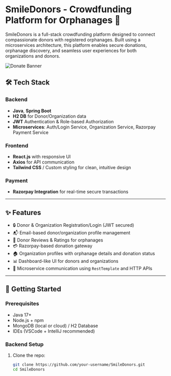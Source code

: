 # SmileDonors - Crowdfunding Platform for Orphanages 🤝

SmileDonors is a full-stack crowdfunding platform designed to connect compassionate donors with registered orphanages. Built using a microservices architecture, this platform enables secure donations, orphanage discovery, and seamless user experiences for both organizations and donors.

![Donate Banner](https://www.fbd.org/fileadmin/_processed_/8/d/csm_donate-money-banner_123456.jpg)


## 🛠 Tech Stack

### Backend
- **Java**, **Spring Boot**
- **H2 DB** for Donor/Organization data
- **JWT** Authentication & Role-based Authorization
- **Microservices**: Auth/Login Service, Organization Service, Razorpay Payment Service

### Frontend
- **React.js** with responsive UI
- **Axios** for API communication
- **Tailwind CSS** / Custom styling for clean, intuitive design

### Payment
- **Razorpay Integration** for real-time secure transactions

---

## ✨ Features

- 🔒 Donor & Organization Registration/Login (JWT secured)
- 📬 Email-based donor/organization profile management
- 🧾 Donor Reviews & Ratings for orphanages
- 💳 Razorpay-based donation gateway
- 🏠 Organization profiles with orphanage details and donation status
- 📊 Dashboard-like UI for donors and organizations
- 🔄 Microservice communication using `RestTemplate` and HTTP APIs

---

## 🚀 Getting Started

### Prerequisites
- Java 17+
- Node.js + npm
- MongoDB (local or cloud) / H2 Database
- IDEs (VSCode + IntelliJ recommended)

### Backend Setup
1. Clone the repo:
   ```bash
   git clone https://github.com/your-username/SmileDonors.git
   cd SmileDonors
